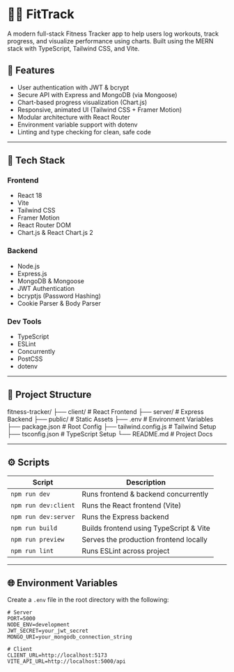 # 🏋️‍♂️ FitTrack

A modern full-stack Fitness Tracker app to help users log workouts, track progress, and visualize performance using charts. Built using the MERN stack with TypeScript, Tailwind CSS, and Vite.

## 🚀 Features

- User authentication with JWT & bcrypt
- Secure API with Express and MongoDB (via Mongoose)
- Chart-based progress visualization (Chart.js)
- Responsive, animated UI (Tailwind CSS + Framer Motion)
- Modular architecture with React Router
- Environment variable support with dotenv
- Linting and type checking for clean, safe code

---

## 🧱 Tech Stack

### Frontend
- React 18
- Vite
- Tailwind CSS
- Framer Motion
- React Router DOM
- Chart.js & React Chart.js 2

### Backend
- Node.js
- Express.js
- MongoDB & Mongoose
- JWT Authentication
- bcryptjs (Password Hashing)
- Cookie Parser & Body Parser

### Dev Tools
- TypeScript
- ESLint
- Concurrently
- PostCSS
- dotenv

---

## 📁 Project Structure

fitness-tracker/
├── client/ # React Frontend
├── server/ # Express Backend
├── public/ # Static Assets
├── .env # Environment Variables
├── package.json # Root Config
├── tailwind.config.js # Tailwind Setup
├── tsconfig.json # TypeScript Setup
└── README.md # Project Docs



---

## ⚙️ Scripts

| Script            | Description                            |
|-------------------|----------------------------------------|
| `npm run dev`     | Runs frontend & backend concurrently   |
| `npm run dev:client` | Runs the React frontend (Vite)     |
| `npm run dev:server` | Runs the Express backend           |
| `npm run build`   | Builds frontend using TypeScript & Vite |
| `npm run preview` | Serves the production frontend locally |
| `npm run lint`    | Runs ESLint across project             |

---

## 🌐 Environment Variables

Create a `.env` file in the root directory with the following:

```env
# Server
PORT=5000
NODE_ENV=development
JWT_SECRET=your_jwt_secret
MONGO_URI=your_mongodb_connection_string

# Client
CLIENT_URL=http://localhost:5173
VITE_API_URL=http://localhost:5000/api
